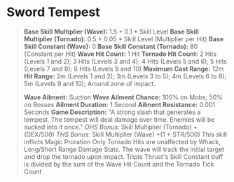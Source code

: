 # __Sword Tempest__ #
> **Base Skill Multiplier (Wave):** 1.5 + 0.1 * Skill Level
> **Base Skill Multiplier (Tornado):** 0.5 + 0.05 * Skill Level (Multiplier per Hit)
> **Base Skill Constant (Wave):** 0
> **Base Skill Constant (Tornado):** 80 (Constant per Hit)
> **Wave Hit Count:** 1 Hit
> **Tornado Hit Count:** 2 Hits (Levels 1 and 2); 3 Hits (Levels 3 and 4); 4 Hits (Levels 5 and 6); 5 Hits (Levels 7 and 8); 6 Hits (Levels 9 and 10)
> **Maximum Cast Range:** 12m
> **Hit Range:** 2m (Levels 1 and 2); 3m (Levels 3 to 5); 4m (Levels 6 to 8); 5m (Levels 9 and 10); Around zone of impact.
>
> **Wave Ailment:** Suction
> **Wave Ailment Chance:** 100% on Mobs; 50% on Bosses
> **Ailment Duration:** 1 Second
> **Ailment Resistance:** 0.001 Seconds
> **Game Description:** "A strong slash that generates a tempest. The tempest will deal damage over time. Enemies will be sucked into it once."
> *OHS Bonus:* Skill Multiplier (Tornado) +(DEX/500)
> *THS Bonus:* Skill Multiplier (Wave) +(1 + STR/500)
> This skill inflicts Magic Proration
> Only Tornado Hits are unaffected by Whack, Long/Short Range Damage Stats.
> The wave will track the initial target and drop the tornado upon impact.
> Triple Thrust's Skill Constant buff is divided by the sum of the Wave Hit Count and the Tornado Tick Count
